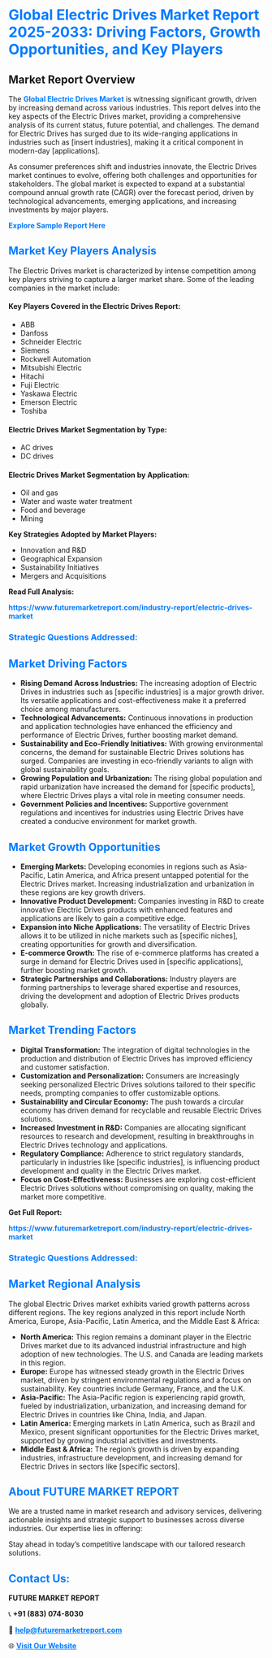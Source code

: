 <h1 style="color: #007BFF;">Global Electric Drives Market Report 2025-2033: Driving Factors, Growth Opportunities, and Key Players</h1>

<section id="overview">
<h2>Market Report Overview</h2>
<p>The <a href="https://www.futuremarketreport.com/industry-report/electric-drives-market" style="color: #007BFF; text-decoration: none;"><strong>Global Electric Drives Market</strong></a> is witnessing significant growth, driven by increasing demand across various industries. This report delves into the key aspects of the Electric Drives market, providing a comprehensive analysis of its current status, future potential, and challenges. The demand for Electric Drives has surged due to its wide-ranging applications in industries such as [insert industries], making it a critical component in modern-day [applications].</p>
<p>As consumer preferences shift and industries innovate, the Electric Drives market continues to evolve, offering both challenges and opportunities for stakeholders. The global market is expected to expand at a substantial compound annual growth rate (CAGR) over the forecast period, driven by technological advancements, emerging applications, and increasing investments by major players.</p>
</section>

<section id="overview">
<p><a href="https://www.futuremarketreport.com/request-sample/reportId=56899" style="color: #007BFF; text-decoration: none;"><strong>Explore Sample Report Here</strong></a></p>
</section>

<section id="key-players">
<h2 style="color: #007BFF;">Market Key Players Analysis</h2>
<p>The Electric Drives market is characterized by intense competition among key players striving to capture a larger market share. Some of the leading companies in the market include:</p>
<h4>Key Players Covered in the Electric Drives Report:</h4>
<ul><li>ABB</li><li>Danfoss</li><li>Schneider Electric</li><li>Siemens</li><li>Rockwell Automation</li><li>Mitsubishi Electric</li><li>Hitachi</li><li>Fuji Electric</li><li>Yaskawa Electric</li><li>Emerson Electric</li><li>Toshiba</li></ul>
<h4>Electric Drives Market Segmentation by Type:</h4>
<ul><li>AC drives</li><li>DC drives</li></ul>

<h4>Electric Drives Market Segmentation by Application:</h4>
<ul><li>Oil and gas</li><li>Water and waste water treatment</li><li>Food and beverage</li><li>Mining</li></ul>
<p><strong>Key Strategies Adopted by Market Players:</strong></p>
<ul>
<li>Innovation and R&D</li>
<li>Geographical Expansion</li>
<li>Sustainability Initiatives</li>
<li>Mergers and Acquisitions</li>
</ul>
</section>

<section>
<p><strong>Read Full Analysis: </strong></p><a href="https://www.futuremarketreport.com/industry-report/electric-drives-market" style="color: #007BFF; text-decoration: none;"><strong>https://www.futuremarketreport.com/industry-report/electric-drives-market</strong></a>
<h3 style="color: #007BFF;">Strategic Questions Addressed:</h3>
</section>

<section id="driving-factors">
<h2 style="color: #007BFF;">Market Driving Factors</h2>
<ul>
<li><strong>Rising Demand Across Industries:</strong> The increasing adoption of Electric Drives in industries such as [specific industries] is a major growth driver. Its versatile applications and cost-effectiveness make it a preferred choice among manufacturers.</li>
<li><strong>Technological Advancements:</strong> Continuous innovations in production and application technologies have enhanced the efficiency and performance of Electric Drives, further boosting market demand.</li>
<li><strong>Sustainability and Eco-Friendly Initiatives:</strong> With growing environmental concerns, the demand for sustainable Electric Drives solutions has surged. Companies are investing in eco-friendly variants to align with global sustainability goals.</li>
<li><strong>Growing Population and Urbanization:</strong> The rising global population and rapid urbanization have increased the demand for [specific products], where Electric Drives plays a vital role in meeting consumer needs.</li>
<li><strong>Government Policies and Incentives:</strong> Supportive government regulations and incentives for industries using Electric Drives have created a conducive environment for market growth.</li>
</ul>
</section>

<section id="growth-opportunities">
<h2 style="color: #007BFF;">Market Growth Opportunities</h2>
<ul>
<li><strong>Emerging Markets:</strong> Developing economies in regions such as Asia-Pacific, Latin America, and Africa present untapped potential for the Electric Drives market. Increasing industrialization and urbanization in these regions are key growth drivers.</li>
<li><strong>Innovative Product Development:</strong> Companies investing in R&D to create innovative Electric Drives products with enhanced features and applications are likely to gain a competitive edge.</li>
<li><strong>Expansion into Niche Applications:</strong> The versatility of Electric Drives allows it to be utilized in niche markets such as [specific niches], creating opportunities for growth and diversification.</li>
<li><strong>E-commerce Growth:</strong> The rise of e-commerce platforms has created a surge in demand for Electric Drives used in [specific applications], further boosting market growth.</li>
<li><strong>Strategic Partnerships and Collaborations:</strong> Industry players are forming partnerships to leverage shared expertise and resources, driving the development and adoption of Electric Drives products globally.</li>
</ul>
</section>

<section id="trending-factors">
<h2 style="color: #007BFF;">Market Trending Factors</h2>
<ul>
<li><strong>Digital Transformation:</strong> The integration of digital technologies in the production and distribution of Electric Drives has improved efficiency and customer satisfaction.</li>
<li><strong>Customization and Personalization:</strong> Consumers are increasingly seeking personalized Electric Drives solutions tailored to their specific needs, prompting companies to offer customizable options.</li>
<li><strong>Sustainability and Circular Economy:</strong> The push towards a circular economy has driven demand for recyclable and reusable Electric Drives solutions.</li>
<li><strong>Increased Investment in R&D:</strong> Companies are allocating significant resources to research and development, resulting in breakthroughs in Electric Drives technology and applications.</li>
<li><strong>Regulatory Compliance:</strong> Adherence to strict regulatory standards, particularly in industries like [specific industries], is influencing product development and quality in the Electric Drives market.</li>
<li><strong>Focus on Cost-Effectiveness:</strong> Businesses are exploring cost-efficient Electric Drives solutions without compromising on quality, making the market more competitive.</li>
</ul>
</section>

<section>
<p><strong>Get Full Report: </strong></p><a href="https://www.futuremarketreport.com/industry-report/electric-drives-market" style="color: #007BFF; text-decoration: none;"><strong>https://www.futuremarketreport.com/industry-report/electric-drives-market</strong></a>
<h3 style="color: #007BFF;">Strategic Questions Addressed:</h3>
</section>


<section id="regional-analysis">
<h2 style="color: #007BFF;">Market Regional Analysis</h2>
<p>The global Electric Drives market exhibits varied growth patterns across different regions. The key regions analyzed in this report include North America, Europe, Asia-Pacific, Latin America, and the Middle East & Africa:</p>
<ul>
<li><strong>North America:</strong> This region remains a dominant player in the Electric Drives market due to its advanced industrial infrastructure and high adoption of new technologies. The U.S. and Canada are leading markets in this region.</li>
<li><strong>Europe:</strong> Europe has witnessed steady growth in the Electric Drives market, driven by stringent environmental regulations and a focus on sustainability. Key countries include Germany, France, and the U.K.</li>
<li><strong>Asia-Pacific:</strong> The Asia-Pacific region is experiencing rapid growth, fueled by industrialization, urbanization, and increasing demand for Electric Drives in countries like China, India, and Japan.</li>
<li><strong>Latin America:</strong> Emerging markets in Latin America, such as Brazil and Mexico, present significant opportunities for the Electric Drives market, supported by growing industrial activities and investments.</li>
<li><strong>Middle East & Africa:</strong> The region’s growth is driven by expanding industries, infrastructure development, and increasing demand for Electric Drives in sectors like [specific sectors].</li>
</ul>
</section>

<footer>
<h2 style="color: #007BFF;">About FUTURE MARKET REPORT</h2>
<p>We are a trusted name in market research and advisory services, delivering actionable insights and strategic support to businesses across diverse industries. Our expertise lies in offering:</p>

<p>Stay ahead in today’s competitive landscape with our tailored research solutions.</p>

<h2 style="color: #007BFF;">Contact Us:</h2>
<p><strong>FUTURE MARKET REPORT</strong></p>
<p>📞 <strong>+91 (883) 074-8030</strong></p>
<p>📧 <strong><a href="mailto:help@futuremarketreport.com" style="color: #007BFF;">help@futuremarketreport.com</a></strong></p>
<p>🌐 <strong><a href="https://www.futuremarketreport.com/" style="color: #007BFF;">Visit Our Website</a></strong></p>
</footer>